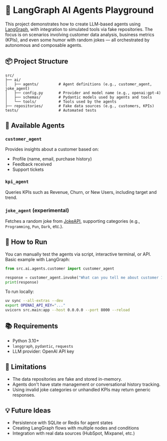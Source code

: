 # 🧠 LangGraph AI Agents Playground

This project demonstrates how to create LLM-based agents using [LangGraph](https://github.com/langchain-ai/langgraph), with integration to simulated tools via fake repositories. The focus is on scenarios involving customer data analysis, business metrics (KPIs), and even some humor with random jokes — all orchestrated by autonomous and composable agents.

## 📦 Project Structure

```
src/
├── ai/
│   ├── agents/         # Agent definitions (e.g., customer_agent, joke_agent)
│   ├── config.py       # Provider and model name (e.g., openai:gpt-4)
│   ├── schemas/        # Pydantic models used by agents and tools
│   └── tools/          # Tools used by the agents
├── repositories/       # Fake data sources (e.g., customers, KPIs)
tests/                  # Automated tests
```

## 🧠 Available Agents

### `customer_agent`
Provides insights about a customer based on:
- Profile (name, email, purchase history)
- Feedback received
- Support tickets

### `kpi_agent`
Queries KPIs such as Revenue, Churn, or New Users, including target and trend.

### `joke_agent` (experimental)
Fetches a random joke from [JokeAPI](https://jokeapi.dev), supporting categories (e.g., `Programming`, `Pun`, `Dark`, etc.).

## 🔧 How to Run

You can manually test the agents via script, interactive terminal, or API. Basic example with LangGraph:

```python
from src.ai.agents.customer import customer_agent

response = customer_agent.invoke("What can you tell me about customer 123?")
print(response)
```

To run locally:

```bash
uv sync --all-extras --dev
export OPENAI_API_KEY="..."
uvicorn src.main:app --host 0.0.0.0 --port 8000 --reload
```

## 📚 Requirements

- Python 3.10+
- `langgraph`, `pydantic`, `requests`
- LLM provider: OpenAI API key

## 🚧 Limitations

- The data repositories are fake and stored in-memory.
- Agents don't have state management or conversational history tracking.
- Using invalid joke categories or unhandled KPIs may return generic responses.

## 💡 Future Ideas

- Persistence with SQLite or Redis for agent states
- Creating LangGraph flows with multiple nodes and conditions
- Integration with real data sources (HubSpot, Mixpanel, etc.)